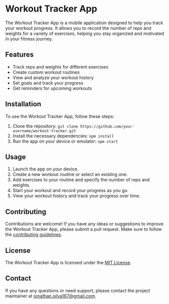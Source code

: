 # Workout Tracker App

The Workout Tracker App is a mobile application designed to help you track your workout progress. It allows you to record the number of reps and weights for a variety of exercises, helping you stay organized and motivated in your fitness journey.

## Features

- Track reps and weights for different exercises
- Create custom workout routines
- View and analyze your workout history
- Set goals and track your progress
- Get reminders for upcoming workouts

## Installation

To use the Workout Tracker App, follow these steps:

1. Clone the repository: `git clone https://github.com/your-username/workout-tracker.git`
2. Install the necessary dependencies: `npm install`
3. Run the app on your device or emulator: `npm start`

## Usage

1. Launch the app on your device.
2. Create a new workout routine or select an existing one.
3. Add exercises to your routine and specify the number of reps and weights.
4. Start your workout and record your progress as you go.
5. View your workout history and track your progress over time.

## Contributing

Contributions are welcome! If you have any ideas or suggestions to improve the Workout Tracker App, please submit a pull request. Make sure to follow the [contributing guidelines](CONTRIBUTING.md).

## License

The Workout Tracker App is licensed under the [MIT License](LICENSE).

## Contact

If you have any questions or need support, please contact the project maintainer at [jonathan.silva167@gmail.com](mailto:jonathan.silva167@gmail.com).
